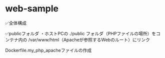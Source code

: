 # web-sample

✅全体構成


✅publicフォルダ
・ホストPCの ./public フォルダ（PHPファイルの場所）をコンテナ内の /var/www/html（Apacheが参照するWebのルート）にリンク

Dockerfile.my_php_apacheファイルの作成

